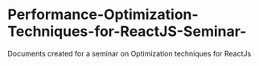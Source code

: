 # Performance-Optimization-Techniques-for-ReactJS-Seminar-
Documents created for a seminar on Optimization techniques for ReactJs
